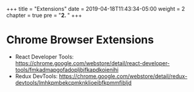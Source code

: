 +++
title = "Extensions"
date = 2019-04-18T11:43:34-05:00
weight = 2
chapter = true
pre = "<b>2. </b>"
+++

# Chrome Browser Extensions

* React Developer Tools: https://chrome.google.com/webstore/detail/react-developer-tools/fmkadmapgofadopljbjfkapdkoienihi
* Redux DevTools: https://chrome.google.com/webstore/detail/redux-devtools/lmhkpmbekcpmknklioeibfkpmmfibljd